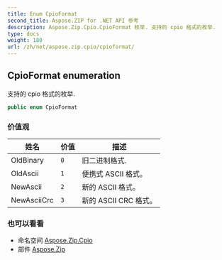 ```yaml
---
title: Enum CpioFormat
second_title: Aspose.ZIP for .NET API 参考
description: Aspose.Zip.Cpio.CpioFormat 枚举. 支持的 cpio 格式的枚举.
type: docs
weight: 180
url: /zh/net/aspose.zip.cpio/cpioformat/
---
```

## CpioFormat enumeration

支持的 cpio 格式的枚举.

```csharp
public enum CpioFormat
```

### 价值观

| 姓名 | 价值 | 描述 |
| --- | --- | --- |
| OldBinary | `0` | 旧二进制格式. |
| OldAscii | `1` | 便携式 ASCII 格式。 |
| NewAscii | `2` | 新的 ASCII 格式。 |
| NewAsciiCrc | `3` | 新的 ASCII CRC 格式。 |

### 也可以看看

* 命名空间 [Aspose.Zip.Cpio](../../aspose.zip.cpio/)
* 部件 [Aspose.Zip](../../)



